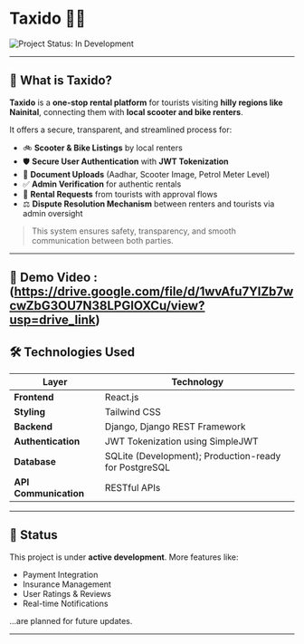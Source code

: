 # Taxido 🚖🛵

![Project Status: In Development](https://img.shields.io/badge/status-in_development-yellowgreen)

---

## 📌 What is Taxido?

**Taxido** is a **one-stop rental platform** for tourists visiting **hilly regions like Nainital**, connecting them with **local scooter and bike renters**.

It offers a secure, transparent, and streamlined process for:
- 🚲 **Scooter & Bike Listings** by local renters
- 🛡️ **Secure User Authentication** with **JWT Tokenization**
- 📄 **Document Uploads** (Aadhar, Scooter Image, Petrol Meter Level)
- ✅ **Admin Verification** for authentic rentals
- 🤝 **Rental Requests** from tourists with approval flows
- ⚖️ **Dispute Resolution Mechanism** between renters and tourists via admin oversight

> This system ensures safety, transparency, and smooth communication between both parties.

---

## 🎥 Demo Video : (https://drive.google.com/file/d/1wvAfu7YIZb7wcwZbG3OU7N38LPGIOXCu/view?usp=drive_link)

## 🛠️ Technologies Used

| Layer    | Technology            |
|----------|-----------------------|
| **Frontend** | React.js |
| **Styling** | Tailwind CSS |
| **Backend** | Django, Django REST Framework |
| **Authentication** | JWT Tokenization using SimpleJWT |
| **Database** | SQLite (Development); Production-ready for PostgreSQL |
| **API Communication** | RESTful APIs |



---

## 🚀 Status

This project is under **active development**. More features like:
- Payment Integration
- Insurance Management
- User Ratings & Reviews
- Real-time Notifications

...are planned for future updates.

---



